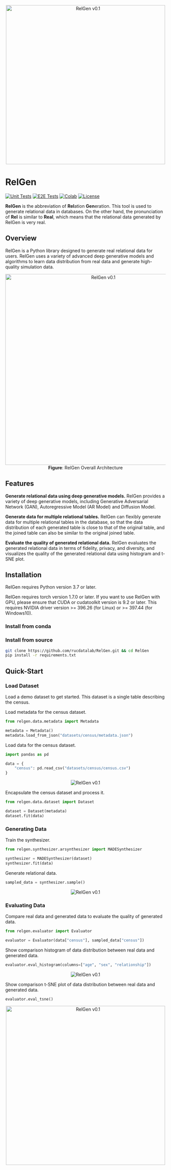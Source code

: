 <p align="center">
  <img src="asset/logo.png" alt="RelGen v0.1" width="500">
</p>

# RelGen

[![Unit Tests](https://github.com/ruc-datalab/RelGen/actions/workflows/unit.yml/badge.svg)](https://github.com/ruc-datalab/RelGen/actions/workflows/unit.yml)
[![E2E Tests](https://github.com/ruc-datalab/RelGen/actions/workflows/e2e.yml/badge.svg)](https://github.com/ruc-datalab/RelGen/actions/workflows/e2e.yml)
[![Colab](https://img.shields.io/badge/Tutorials-Try%20now!-orange?logo=googlecolab)](https://github.com/ruc-datalab/RelGen/blob/main/tutorial/census_synthesis.ipynb)
[![License](https://img.shields.io/badge/License-Apache2.0-blue.svg)](./LICENSE)

**RelGen** is the abbreviation of **Rel**ation **Gen**eration. This tool is used to generate relational data in databases. 
On the other hand, the pronunciation of **Rel** is similar to **Real**, which means that the relational data generated by RelGen is very real.

## Overview

RelGen is a Python library designed to generate real relational data for users. 
RelGen uses a variety of advanced deep generative models and algorithms to learn data distribution from real data and generate high-quality simulation data.

<p align="center">
  <img src="asset/framework.jpg" alt="RelGen v0.1" width="600">
  <br>
  <b>Figure</b>: RelGen Overall Architecture
</p>

## Features
**Generate relational data using deep generative models.** RelGen provides a variety of deep generative models, 
including Generative Adversarial Network (GAN), Autoregressive Model (AR Model) and Diffusion Model.

**Generate data for multiple relational tables.** RelGen can flexibly generate data for multiple relational tables in the database, 
so that the data distribution of each generated table is close to that of the original table, and the joined table can also be similar to the original joined table.

**Evaluate the quality of generated relational data.** RelGen evaluates the generated relational data in terms of fidelity, privacy, and diversity, 
and visualizes the quality of the generated relational data using histogram and t-SNE plot.

## Installation
RelGen requires Python version 3.7 or later.

RelGen requires torch version 1.7.0 or later. If you want to use RelGen with GPU,
please ensure that CUDA or cudatoolkit version is 9.2 or later.
This requires NVIDIA driver version >= 396.26 (for Linux) or >= 397.44 (for Windows10).

### Install from conda

### Install from source
```bash
git clone https://github.com/rucdatalab/RelGen.git && cd RelGen
pip install -r requirements.txt
```

## Quick-Start

### Load Dataset
Load a demo dataset to get started. This dataset is a single table describing the census.

Load metadata for the census dataset.
```python
from relgen.data.metadata import Metadata

metadata = Metadata()
metadata.load_from_json("datasets/census/metadata.json")
```

Load data for the census dataset.
```python
import pandas as pd

data = {
    "census": pd.read_csv("datasets/census/census.csv")
}
```

<p align="center">
  <img src="asset/census.png" alt="RelGen v0.1">
</p>

Encapsulate the census dataset and process it.
```python
from relgen.data.dataset import Dataset

dataset = Dataset(metadata)
dataset.fit(data)
```

### Generating Data

Train the synthesizer.
```python
from relgen.synthesizer.arsynthesizer import MADESynthesizer

synthesizer = MADESynthesizer(dataset)
synthesizer.fit(data)
```

Generate relational data.
```python
sampled_data = synthesizer.sample()
```

<p align="center">
  <img src="asset/synthetic_census.png" alt="RelGen v0.1">
</p>

### Evaluating Data

Compare real data and generated data to evaluate the quality of generated data.
```python
from relgen.evaluator import Evaluator

evaluator = Evaluator(data["census"], sampled_data["census"])
```

Show comparison histogram of data distribution between real data and generated data.
```python
evaluator.eval_histogram(columns=["age", "sex", "relationship"])
```

<p align="center">
  <img src="asset/histogram.png" alt="RelGen v0.1">
</p>

Show comparison t-SNE plot of data distribution between real data and generated data.
```python
evaluator.eval_tsne()
```

<p align="center">
  <img src="asset/t-SNE.png" alt="RelGen v0.1" width="500">
</p>
